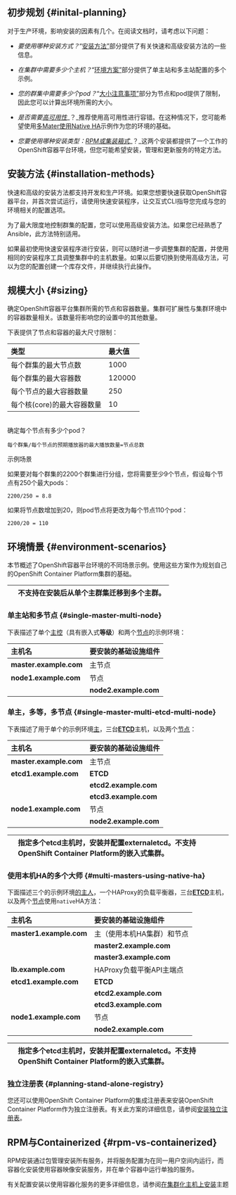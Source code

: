 ## 初步规划 {#inital-planning}

对于生产环境，影响安装的因素有几个。在阅读文档时，请考虑以下问题：

* _要使用哪种安装方式？_“[安装方法”](https://docs.openshift.com/container-platform/3.5/install_config/install/planning.html#installation-methods)部分提供了有关快速和高级安装方法的一些信息。

* _在集群中需要多少个主机？_“[环境方案”](https://docs.openshift.com/container-platform/3.5/install_config/install/planning.html#environment-scenarios)部分提供了单主站和多主站配置的多个示例。

* _您的群集中需要多少个pod？_“[大小注意事项”](https://docs.openshift.com/container-platform/3.5/install_config/install/planning.html#sizing)部分为节点和pod提供了限制，因此您可以计算出环境所需的大小。

* _是否需要_[_高可用性_](https://docs.openshift.com/container-platform/3.5/admin_guide/high_availability.html#admin-guide-high-availability)_？_推荐使用高可用性进行容错。在这种情况下，您可能希望使用[多Mater](https://docs.openshift.com/container-platform/3.5/install_config/install/planning.html#multi-masters-using-native-ha)[使用Native HA](https://docs.openshift.com/container-platform/3.5/install_config/install/planning.html#multi-masters-using-native-ha)示例作为您的环境的基础。

* _您要使用哪种安装类型：_[_RPM或集装箱式_](https://docs.openshift.com/container-platform/3.5/install_config/install/planning.html#rpm-vs-containerized)_？_这两个安装都提供了一个工作的OpenShift容器平台环境，但您可能希望安装，管理和更新服务的特定方法。

## 安装方法 {#installation-methods}

快速和高级的安装方法都支持开发和生产环境。如果您想要快速获取OpenShift容器平台，并首次尝试运行，请使用快速安装程序，让交互式CLI指导您完成与您的环境相关的配置选项。

为了最大限度地控制群集的配置，您可以使用高级安装方法。如果您已经熟悉了Ansible，此方法特别适用。

如果最初使用快速安装程序进行安装，则可以随时进一步调整集群的配置，并使用相同的安装程序工具调整集群中的主机数量。如果以后要切换到使用高级方法，可以为您的配置创建一个库存文件，并继续执行此操作。

## 规模大小 {#sizing}

确定OpenShift容器平台集群所需的节点和容器数量。集群可扩展性与集群环境中的容器数量相关。该数量将影响您的设置中的其他数量。

下表提供了节点和容器的最大尺寸限制：

| 类型 | 最大值 |
| :--- | :--- |
| 每个群集的最大节点数 | 1000 |
| 每个群集的最大容器数 | 120000 |
| 每个节点的最大容器数量 | 250 |
| 每个核\(core\)的最大容器数量 | 10 |

|  |
| :--- |


确定每个节点有多少个pod？

```
每个群集/每个节点的预期播放器的最大播放数量=节点总数
```

示例场景

如果要对每个群集的2200个群集进行分组，您将需要至少9个节点，假设每个节点有250个最大pods：

```
2200/250 = 8.8
```

如果将节点数增加到20，则pod节点将更改为每个节点110个pod：

```
2200/20 = 110
```

## 环境情景 {#environment-scenarios}

本节概述了OpenShift容器平台环境的不同场景示例。使用这些方案作为规划自己的OpenShift Container Platform集群的基础。

|  | 不支持在安装后从单个主群集迁移到多个主群。 |
| :--- | :--- |


### 单主站和多节点 {#single-master-multi-node}

下表描述了单个[主控](https://docs.openshift.com/container-platform/3.5/architecture/infrastructure_components/kubernetes_infrastructure.html#master)（具有嵌入式**等级**）和两个[节点](https://docs.openshift.com/container-platform/3.5/architecture/infrastructure_components/kubernetes_infrastructure.html#node)的示例环境：

| 主机名 | 要安装的基础设施组件 |
| :--- | :--- |
| **master.example.com** | 主节点 |
| **node1.example.com** | 节点 |
|  | **node2.example.com** |

### 单主，多等，多节点 {#single-master-multi-etcd-multi-node}

下表描述了用于单个的示例环境[主](https://docs.openshift.com/container-platform/3.5/architecture/infrastructure_components/kubernetes_infrastructure.html#master)，三台[**ETCD**](https://docs.openshift.com/container-platform/3.5/architecture/infrastructure_components/kubernetes_infrastructure.html#master)主机，以及两个[节点](https://docs.openshift.com/container-platform/3.5/architecture/infrastructure_components/kubernetes_infrastructure.html#node)：

| 主机名 | 要安装的基础设施组件 |
| :--- | :--- |
| **master.example.com** | 主节点 |
| **etcd1.example.com** | **ETCD** |
|  | **etcd2.example.com** |
|  | **etcd3.example.com** |
| **node1.example.com** | 节点 |
|  | **node2.example.com** |

|  | 指定多个**etcd**主机时，安装并配置external**etcd**。不支持OpenShift Container Platform的嵌入式**集群**。 |
| :--- | :--- |


### 使用本机HA的多个大师 {#multi-masters-using-native-ha}

下面描述三个的示例环境[的主人](https://docs.openshift.com/container-platform/3.5/architecture/infrastructure_components/kubernetes_infrastructure.html#master)，一个HAProxy的负载平衡器，三台[**ETCD**](https://docs.openshift.com/container-platform/3.5/architecture/infrastructure_components/kubernetes_infrastructure.html#master)主机，以及两个[节点](https://docs.openshift.com/container-platform/3.5/architecture/infrastructure_components/kubernetes_infrastructure.html#node)使用`native`HA方法：

| 主机名 | 要安装的基础设施组件 |
| :--- | :--- |
| **master1.example.com** | 主（使用本机HA集群）和节点 |
|  | **master2.example.com** |
|  | **master3.example.com** |
| **lb.example.com** | HAProxy负载平衡API主端点 |
| **etcd1.example.com** | **ETCD** |
|  | **etcd2.example.com** |
|  | **etcd3.example.com** |
| **node1.example.com** | 节点 |
|  | **node2.example.com** |

|  | 指定多个**etcd**主机时，安装并配置external**etcd**。不支持OpenShift Container Platform的嵌入式**集群**。 |
| :--- | :--- |


### 独立注册表 {#planning-stand-alone-registry}

您还可以使用OpenShift Container Platform的集成注册表来安装OpenShift Container Platform作为独立注册表。有关此方案的详细信息，请参阅[安装独立注册表](https://docs.openshift.com/container-platform/3.5/install_config/install/stand_alone_registry.html#install-config-installing-stand-alone-registry)。

## RPM与Containerized {#rpm-vs-containerized}

RPM安装通过包管理安装所有服务，并将服务配置为在同一用户空间内运行，而容器化安装使用容器映像安装服务，并在单个容器中运行单独的服务。

有关配置安装以使用容器化服务的更多详细信息，请参阅[在集群化主机上安装](https://docs.openshift.com/container-platform/3.5/install_config/install/rpm_vs_containerized.html#install-config-install-rpm-vs-containerized)主题

